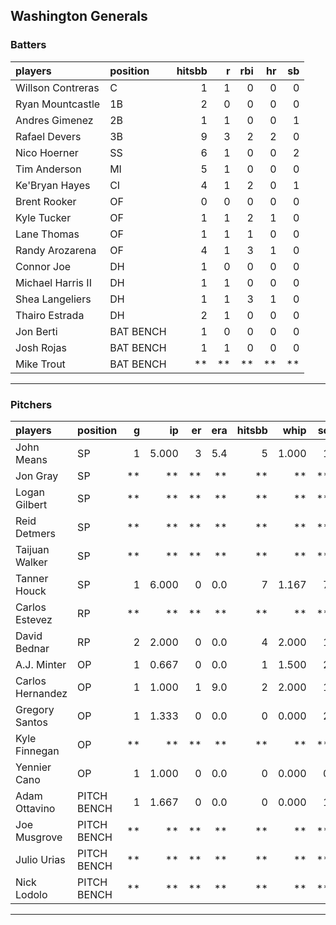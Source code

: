 ## Washington Generals

### Batters

 
|players           |position  | hitsbb|  r| rbi| hr| sb| 
|:-----------------|:---------|------:|--:|---:|--:|--:| 
|Willson Contreras |C         |      1|  1|   0|  0|  0| 
|Ryan Mountcastle  |1B        |      2|  0|   0|  0|  0| 
|Andres Gimenez    |2B        |      1|  1|   0|  0|  1| 
|Rafael Devers     |3B        |      9|  3|   2|  2|  0| 
|Nico Hoerner      |SS        |      6|  1|   0|  0|  2| 
|Tim Anderson      |MI        |      5|  1|   0|  0|  0| 
|Ke'Bryan Hayes    |CI        |      4|  1|   2|  0|  1| 
|Brent Rooker      |OF        |      0|  0|   0|  0|  0| 
|Kyle Tucker       |OF        |      1|  1|   2|  1|  0| 
|Lane Thomas       |OF        |      1|  1|   1|  0|  0| 
|Randy Arozarena   |OF        |      4|  1|   3|  1|  0| 
|Connor Joe        |DH        |      1|  0|   0|  0|  0| 
|Michael Harris II |DH        |      1|  1|   0|  0|  0| 
|Shea Langeliers   |DH        |      1|  1|   3|  1|  0| 
|Thairo Estrada    |DH        |      2|  1|   0|  0|  0| 
|Jon Berti         |BAT BENCH |      1|  0|   0|  0|  0| 
|Josh Rojas        |BAT BENCH |      1|  1|   0|  0|  0| 
|Mike Trout        |BAT BENCH |     **| **|  **| **| **| 


* * *

### Pitchers

 
|players          |position    |  g|    ip| er| era| hitsbb|  whip| so|  w| sv| 
|:----------------|:-----------|--:|-----:|--:|---:|------:|-----:|--:|--:|--:| 
|John Means       |SP          |  1| 5.000|  3| 5.4|      5| 1.000|  1|  0|  0| 
|Jon Gray         |SP          | **|    **| **|  **|     **|    **| **| **| **| 
|Logan Gilbert    |SP          | **|    **| **|  **|     **|    **| **| **| **| 
|Reid Detmers     |SP          | **|    **| **|  **|     **|    **| **| **| **| 
|Taijuan Walker   |SP          | **|    **| **|  **|     **|    **| **| **| **| 
|Tanner Houck     |SP          |  1| 6.000|  0| 0.0|      7| 1.167|  7|  1|  0| 
|Carlos Estevez   |RP          | **|    **| **|  **|     **|    **| **| **| **| 
|David Bednar     |RP          |  2| 2.000|  0| 0.0|      4| 2.000|  1|  0|  2| 
|A.J. Minter      |OP          |  1| 0.667|  0| 0.0|      1| 1.500|  2|  0|  0| 
|Carlos Hernandez |OP          |  1| 1.000|  1| 9.0|      2| 2.000|  1|  0|  1| 
|Gregory Santos   |OP          |  1| 1.333|  0| 0.0|      0| 0.000|  2|  0|  1| 
|Kyle Finnegan    |OP          | **|    **| **|  **|     **|    **| **| **| **| 
|Yennier Cano     |OP          |  1| 1.000|  0| 0.0|      0| 0.000|  0|  0|  0| 
|Adam Ottavino    |PITCH BENCH |  1| 1.667|  0| 0.0|      0| 0.000|  1|  0|  1| 
|Joe Musgrove     |PITCH BENCH | **|    **| **|  **|     **|    **| **| **| **| 
|Julio Urias      |PITCH BENCH | **|    **| **|  **|     **|    **| **| **| **| 
|Nick Lodolo      |PITCH BENCH | **|    **| **|  **|     **|    **| **| **| **| 


* * *


